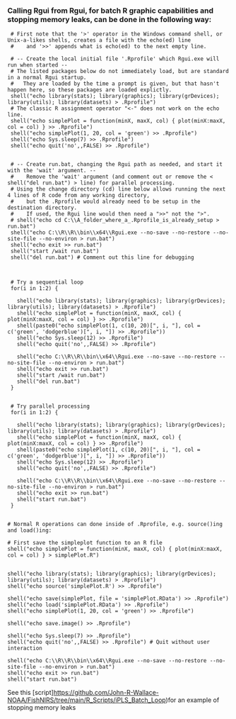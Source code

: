 
### Calling Rgui from Rgui, for batch R graphic capabilities and stopping memory leaks, can be done in the following way:
     
     # First note that the '>' operator in the Windows command shell, or Unix-a-likes shells, creates a file with the echo(ed) line 
     #    and '>>' appends what is echo(ed) to the next empty line.
     
     # -- Create the local initial file '.Rprofile' which Rgui.exe will run when started --
     # The listed packages below do not immediately load, but are standard in a normal Rgui startup.
     #   They are loaded by the time a prompt is given, but that hasn't happen here, so these packages are loaded explictly.
     shell("echo library(stats); library(graphics); library(grDevices); library(utils); library(datasets) > .Rprofile")
     # The classic R assignment operator "<-" does not work on the echo line.
     shell("echo simplePlot = function(minX, maxX, col) { plot(minX:maxX, col = col) } >> .Rprofile")  
     shell("echo simplePlot(1, 20, col = 'green') >> .Rprofile")
     shell("echo Sys.sleep(7) >> .Rprofile")
     shell("echo quit('no',,FALSE) >> .Rprofile")
     
     
     # -- Create run.bat, changing the Rgui path as needed, and start it with the 'wait' argument. --
     #    Remove the 'wait' argument (and comment out or remove the < shell("del run.bat") > line) for parallel processing.
     # Using the change directory (cd) line below allows running the next 4 lines of R code from any working directory,
     #    but the .Rprofile would already need to be setup in the destination directory. 
     #    If used, the Rgui line would then need a ">>" not the ">".
     # shell("echo cd C:\\A_folder_where_a_.Rprofile_is_already_setup > run.bat") 
     shell("echo C:\\R\\R\\bin\\x64\\Rgui.exe --no-save --no-restore --no-site-file --no-environ > run.bat")
     shell("echo exit >> run.bat")
     shell("start /wait run.bat")
     shell("del run.bat") # Comment out this line for debugging
      
     
     
     # Try a sequential loop
     for(i in 1:2) {
     
       shell("echo library(stats); library(graphics); library(grDevices); library(utils); library(datasets) > .Rprofile")
       shell("echo simplePlot = function(minX, maxX, col) { plot(minX:maxX, col = col) } >> .Rprofile")
       shell(paste0("echo simplePlot(1, c(10, 20)[", i, "], col = c('green', 'dodgerblue')[", i, "]) >> .Rprofile"))
       shell("echo Sys.sleep(12) >> .Rprofile")
       shell("echo quit('no',,FALSE) >> .Rprofile")
       
       shell("echo C:\\R\\R\\bin\\x64\\Rgui.exe --no-save --no-restore --no-site-file --no-environ > run.bat")
       shell("echo exit >> run.bat")
       shell("start /wait run.bat")
       shell("del run.bat")
     }
     
     
     # Try parallel processing
     for(i in 1:2) {
     
       shell("echo library(stats); library(graphics); library(grDevices); library(utils); library(datasets) > .Rprofile")
       shell("echo simplePlot = function(minX, maxX, col) { plot(minX:maxX, col = col) } >> .Rprofile")
       shell(paste0("echo simplePlot(1, c(10, 20)[", i, "], col = c('green', 'dodgerblue')[", i, "]) >> .Rprofile"))
       shell("echo Sys.sleep(12) >> .Rprofile")
       shell("echo quit('no',,FALSE) >> .Rprofile")
       
       shell("echo C:\\R\\R\\bin\\x64\\Rgui.exe --no-save --no-restore --no-site-file --no-environ > run.bat")
       shell("echo exit >> run.bat")
       shell("start run.bat")
     }
   
   
    # Normal R operations can done inside of .Rprofile, e.g. source()ing and load()ing:
     
    # First save the simpleplot function to an R file
    shell("echo simplePlot = function(minX, maxX, col) { plot(minX:maxX, col = col) } > simplePlot.R")
    
     
    shell("echo library(stats); library(graphics); library(grDevices); library(utils); library(datasets) > .Rprofile")
    shell("echo source('simplePlot.R') >> .Rprofile")
    
    shell("echo save(simplePlot, file = 'simplePlot.RData') >> .Rprofile")
    shell("echo load('simplePlot.RData') >> .Rprofile")
    shell("echo simplePlot(1, 20, col = 'green') >> .Rprofile")
   
    shell("echo save.image() >> .Rprofile")
    
    shell("echo Sys.sleep(7) >> .Rprofile")
    shell("echo quit('no',,FALSE) >> .Rprofile") # Quit without user interaction
   
    shell("echo C:\\R\\R\\bin\\x64\\Rgui.exe --no-save --no-restore --no-site-file --no-environ > run.bat")
    shell("echo exit >> run.bat")
    shell("start run.bat")
   
See this [script]https://github.com/John-R-Wallace-NOAA/FishNIRS/tree/main/R_Scripts/iPLS_Batch_Loop)for an example of stopping memory leaks  
